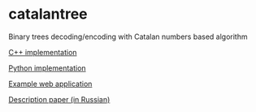 # catalantree
Binary trees decoding/encoding with Catalan numbers based algorithm

[C++ implementation](cpp)

[Python implementation](python)

[Example web application](http://catalan-tree.herokuapp.com/gen_tree/generate)

[Description paper (in Russian)](https://www.dropbox.com/s/boj4hc4caqu0i8h/paper_tree_encoding_fixed.docx?dl=0)
